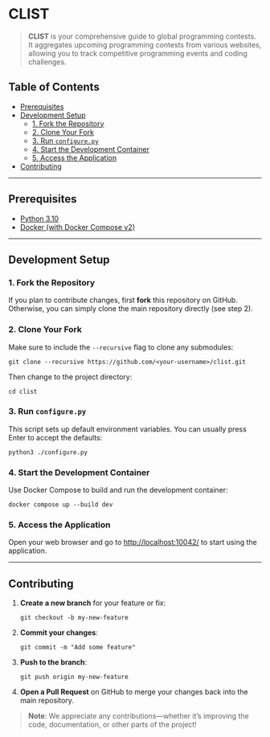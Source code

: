 # CLIST

> **CLIST** is your comprehensive guide to global programming contests. It aggregates upcoming programming contests from various websites, allowing you to track competitive programming events and coding challenges.

## Table of Contents
- [Prerequisites](#prerequisites)
- [Development Setup](#development-setup)
  - [1. Fork the Repository](#1-fork-the-repository)
  - [2. Clone Your Fork](#2-clone-your-fork)
  - [3. Run `configure.py`](#3-run-configurepy)
  - [4. Start the Development Container](#4-start-the-development-container)
  - [5. Access the Application](#5-access-the-application)
- [Contributing](#contributing)

---

## Prerequisites

- [Python 3.10](https://www.python.org/downloads/)
- [Docker (with Docker Compose v2)](https://www.docker.com/products/docker-desktop)

---

## Development Setup

### 1. Fork the Repository

If you plan to contribute changes, first **fork** this repository on GitHub. Otherwise, you can simply clone the main repository directly (see step 2).

### 2. Clone Your Fork

Make sure to include the `--recursive` flag to clone any submodules:

```
git clone --recursive https://github.com/<your-username>/clist.git
```

Then change to the project directory:

```
cd clist
```

### 3. Run `configure.py`

This script sets up default environment variables. You can usually press Enter to accept the defaults:

```
python3 ./configure.py
```

### 4. Start the Development Container

Use Docker Compose to build and run the development container:

```
docker compose up --build dev
```

### 5. Access the Application

Open your web browser and go to [http://localhost:10042/](http://localhost:10042/) to start using the application.

---

## Contributing

1. **Create a new branch** for your feature or fix:
   ```
   git checkout -b my-new-feature
   ```
2. **Commit your changes**:
   ```
   git commit -m "Add some feature"
   ```
3. **Push to the branch**:
   ```
   git push origin my-new-feature
   ```
4. **Open a Pull Request** on GitHub to merge your changes back into the main repository.

> **Note**: We appreciate any contributions—whether it’s improving the code, documentation, or other parts of the project!
